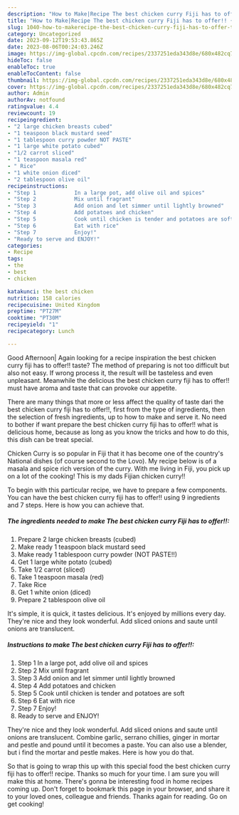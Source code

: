 ```yaml
---
description: "How to Make|Recipe The best chicken curry Fiji has to offer!! {That is Delicious"
title: "How to Make|Recipe The best chicken curry Fiji has to offer!! {That is Delicious"
slug: 1040-how-to-makerecipe-the-best-chicken-curry-fiji-has-to-offer-that-is-delicious
category: Uncategorized
date: 2023-09-12T19:53:43.865Z
date: 2023-08-06T00:24:03.246Z
image: https://img-global.cpcdn.com/recipes/2337251eda343d8e/680x482cq70/the-best-chicken-curry-fiji-has-to-offer-recipe-main-photo.jpg
hideToc: false
enableToc: true
enableTocContent: false
thumbnail: https://img-global.cpcdn.com/recipes/2337251eda343d8e/680x482cq70/the-best-chicken-curry-fiji-has-to-offer-recipe-main-photo.jpg
cover: https://img-global.cpcdn.com/recipes/2337251eda343d8e/680x482cq70/the-best-chicken-curry-fiji-has-to-offer-recipe-main-photo.jpg
author: Admin
authorAv: notfound
ratingvalue: 4.4
reviewcount: 19
recipeingredient:
- "2 large chicken breasts cubed"
- "1 teaspoon black mustard seed"
- "1 tablespoon curry powder NOT PASTE"
- "1 large white potato cubed"
- "1/2 carrot sliced"
- "1 teaspoon masala red"
- " Rice"
- "1 white onion diced"
- "2 tablespoon olive oil"
recipeinstructions:
- "Step 1            In a large pot, add olive oil and spices"
- "Step 2            Mix until fragrant"
- "Step 3            Add onion and let simmer until lightly browned"
- "Step 4            Add potatoes and chicken"
- "Step 5            Cook until chicken is tender and potatoes are soft"
- "Step 6            Eat with rice"
- "Step 7            Enjoy!"
- "Ready to serve and ENJOY!"
categories:
- Recipe
tags:
- the
- best
- chicken

katakunci: the best chicken 
nutrition: 158 calories
recipecuisine: United Kingdom
preptime: "PT27M"
cooktime: "PT30M"
recipeyield: "1"
recipecategory: Lunch

---
```



Good Afternoon| Again looking for a recipe inspiration the best chicken curry fiji has to offer!! taste? The method of preparing is not too difficult but also not easy. If wrong process it, the result will be tasteless and even unpleasant. Meanwhile the delicious the best chicken curry fiji has to offer!! must have aroma and taste that can provoke our appetite.






There are many things that more or less affect the quality of taste dari the best chicken curry fiji has to offer!!, first from the type of ingredients, then the selection of fresh ingredients, up to how to make and serve it. No need to bother if want prepare the best chicken curry fiji has to offer!! what is delicious home, because as long as you know the tricks and how to do this, this dish can be treat special.


Chicken Curry is so popular in Fiji that it has become one of the country&#39;s National dishes (of course second to the Lovo). My recipe below is of a masala and spice rich version of the curry. With me living in Fiji, you pick up on a lot of the cooking! This is my dads Fijian chicken curry!!


To begin with this particular recipe, we have to prepare a few components. You can have the best chicken curry fiji has to offer!! using 9 ingredients and 7 steps. Here is how you can achieve that.

<!--inarticleads1-->

##### The ingredients needed to make The best chicken curry Fiji has to offer!!:

1. Prepare 2 large chicken breasts (cubed)
1. Make ready 1 teaspoon black mustard seed
1. Make ready 1 tablespoon curry powder (NOT PASTE!!)
1. Get 1 large white potato (cubed)
1. Take 1/2 carrot (sliced)
1. Take 1 teaspoon masala (red)
1. Take  Rice
1. Get 1 white onion (diced)
1. Prepare 2 tablespoon olive oil


It&#39;s simple, it is quick, it tastes delicious. It&#39;s enjoyed by millions every day. They&#39;re nice and they look wonderful. Add sliced onions and saute until onions are translucent. 

<!--inarticleads2-->

##### Instructions to make The best chicken curry Fiji has to offer!!:

1. Step 1            In a large pot, add olive oil and spices
1. Step 2            Mix until fragrant
1. Step 3            Add onion and let simmer until lightly browned
1. Step 4            Add potatoes and chicken
1. Step 5            Cook until chicken is tender and potatoes are soft
1. Step 6            Eat with rice
1. Step 7            Enjoy!
1. Ready to serve and ENJOY!

They&#39;re nice and they look wonderful. Add sliced onions and saute until onions are translucent. Combine garlic, serrano chillies, ginger in mortar and pestle and pound until it becomes a paste. You can also use a blender, but i find the mortar and pestle makes. Here is how you do that. 

So that is going to wrap this up with this special food the best chicken curry fiji has to offer!! recipe. Thanks so much for your time. I am sure you will make this at home. There's gonna be interesting food in home recipes coming up. Don't forget to bookmark this page in your browser, and share it to your loved ones, colleague and friends. Thanks again for reading. Go on get cooking!

